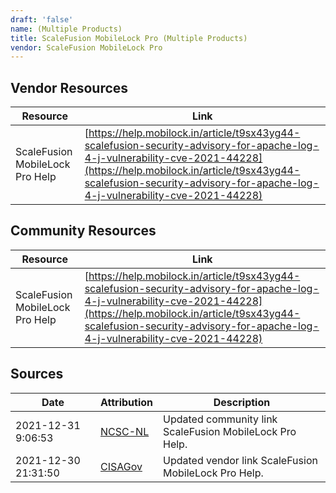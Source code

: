 ```yaml
---
draft: 'false'
name: (Multiple Products)
title: ScaleFusion MobileLock Pro (Multiple Products)
vendor: ScaleFusion MobileLock Pro
---
```


## Vendor Resources
| Resource | Link |
| --- | --- |
| ScaleFusion MobileLock Pro Help | [https://help.mobilock.in/article/t9sx43yg44-scalefusion-security-advisory-for-apache-log-4-j-vulnerability-cve-2021-44228](https://help.mobilock.in/article/t9sx43yg44-scalefusion-security-advisory-for-apache-log-4-j-vulnerability-cve-2021-44228) |

## Community Resources
| Resource | Link |
| --- | --- |
| ScaleFusion MobileLock Pro Help | [https://help.mobilock.in/article/t9sx43yg44-scalefusion-security-advisory-for-apache-log-4-j-vulnerability-cve-2021-44228](https://help.mobilock.in/article/t9sx43yg44-scalefusion-security-advisory-for-apache-log-4-j-vulnerability-cve-2021-44228) |


## Sources
| Date | Attribution | Description |
| --- | --- | --- |
| 2021-12-31 9:06:53 | [NCSC-NL](https://github.com/NCSC-NL/log4shell/blob/main/software/README.md) | Updated community link ScaleFusion MobileLock Pro Help.  |
| 2021-12-30 21:31:50 | [CISAGov](https://raw.githubusercontent.com/cisagov/log4j-affected-db/develop/README.md) | Updated vendor link ScaleFusion MobileLock Pro Help.  |
